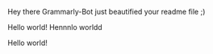 Hey there Grammarly-Bot just beautified your readme file ;) 

 

Hello world!
Hennnlo worldd

Hello world!
